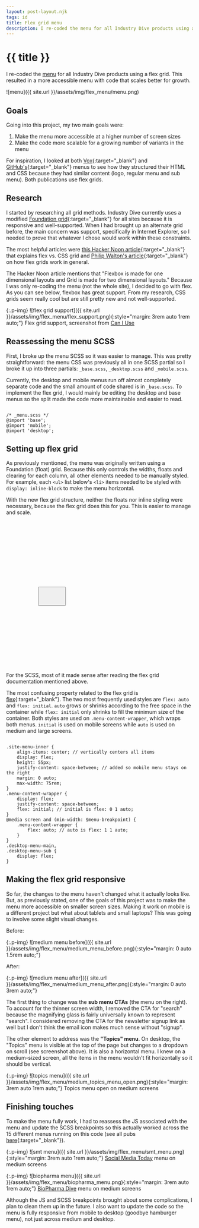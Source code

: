 ```yaml
---
layout: post-layout.njk
tags: id
title: Flex grid menu
description: I re-coded the menu for all Industry Dive products using a flex grid. This resulted in a more accessible menu with code that scales better for growth.
---
```

# {{ title }}

I re-coded the [menu](https://www.retaildive.com/) for all Industry Dive products using a flex grid. This resulted in a more accessible menu with code that scales better for growth.

![menu]({{ site.url }}/assets/img/flex_menu/menu.png)

## Goals

Going into this project, my two main goals were: 

1. Make the menu more accessible at a higher number of screen sizes
2. Make the code more scalable for a growing number of variants in the menu

For inspiration, I looked at both [Vox](https://www.vox.com/){:target="_blank"} and [GitHub's](https://github.com/){:target="_blank"} menus to see how they structured their HTML and CSS because they had similar content (logo, regular menu and sub menu). Both publications use flex grids.

## Research

I started by researching all grid methods. Industry Dive currently uses a modified [Foundation grid](https://foundation.zurb.com/){:target="_blank"} for all sites because it is responsive and well-supported. When I had brought up an alternate grid before, the main concern was support, specifically in Internet Explorer, so I needed to prove that whatever I chose would work within these constraints.

The most helpful articles were [this Hacker Noon article](https://hackernoon.com/the-ultimate-css-battle-grid-vs-flexbox-d40da0449faf){:target="_blank"} that explains flex vs. CSS grid and [Philip Walton's article](https://philipwalton.github.io/solved-by-flexbox/demos/grids/){:target="_blank"} on how flex grids work in general. 

The Hacker Noon article mentions that "Flexbox is made for one dimensional layouts and Grid is made for two dimensional layouts." Because I was only re-coding the menu (not the whole site), I decided to go with flex. As you can see below, flexbox has great support. From my research, CSS grids seem really cool but are still pretty new and not well-supported. 

{:.p-img}
![flex grid support]({{ site.url }}/assets/img/flex_menu/flex_support.png){:style="margin: 3rem auto 1rem auto;"}
<span class="help-text" style="margin-bottom: 3rem;">Flex grid support, screenshot from <a href="https://caniuse.com/#feat=flexbox">Can I Use</a></span>

## Reassessing the menu SCSS

First, I broke up the menu SCSS so it was easier to manage. This was pretty straightforward: the menu CSS was previously all in one SCSS partial so I broke it up into three partials: <span class="inline-code">`_base.scss`</span>, <span class="inline-code">`_desktop.scss`</span> and <span class="inline-code">`_mobile.scss`</span>. 

Currently, the desktop and mobile menus run off almost completely separate code and the small amount of code shared is in `_base.scss`. To implement the flex grid, I would mainly be editing the desktop and base menus so the split made the code more maintainable and easier to read.

<code>
/* _menu.scss */
@import 'base'; 
@import 'mobile';
@import 'desktop';
</code>

## Setting up flex grid

As previously mentioned, the menu was originally written using a Foundation (float) grid. Because this only controls the widths, floats and clearing for each column, all other elements needed to be manually styled. For example, each <span class="inline-code">`<ul>`</span> list below's <span class="inline-code">`<li>`</span> items needed to be styled with <span class="inline-code">`display: inline-block`</span> to make the menu horizontal. 

With the new flex grid structure, neither the floats nor inline styling were necessary, because the flex grid does this for you. This is easier to manage and scale. 

<code>
<nav class="site-menu">
    <div class="site-menu-inner">
        <div class="menu-content-wrapper">
            <ul class="desktop-menu-main">
                <!-- desktop menu, not visible on mobile -->
            </ul>
            <button class="mobile-menu-toggle">
                <!-- mobile menu toggle icon, not visible on desktop -->
            </button>
            <ul class="desktop-menu-sub list-no-bullets">
                <!-- sub desktop menu, not visible on mobile -->
            </ul>
        </div>
    </div>
</nav>
</code>

For the SCSS, most of it made sense after reading the flex grid documentation mentioned above. 

The most confusing property related to the flex grid is [flex](https://developer.mozilla.org/en-US/docs/Web/CSS/flex){:target="_blank"}. The two most frequently used styles are <span class="inline-code">`flex: auto`</span> and <span class="inline-code">`flex: initial`</span>. <span class="inline-code">`auto`</span> grows or shrinks according to the free space in the container while <span class="inline-code">`flex: initial`</span> only shrinks to fill the minimum size of the container. Both styles are used on <span class="inline-code">`.menu-content-wrapper`</span>, which wraps both menus. <span class="inline-code">`initial`</span> is used on mobile screens while <span class="inline-code">`auto`</span> is used on medium and large screens. 

<code>
.site-menu-inner {
    align-items: center; // vertically centers all items
    display: flex; 
    height: 55px;
    justify-content: space-between; // added so mobile menu stays on the right
    margin: 0 auto; 
    max-width: 75rem; 
} 
.menu-content-wrapper {
    display: flex;
    justify-content: space-between;
    flex: initial; // initial is flex: 0 1 auto;
}
@media screen and (min-width: $menu-breakpoint) {
    .menu-content-wrapper {
        flex: auto; // auto is flex: 1 1 auto; 
    }
}
.desktop-menu-main,
.desktop-menu-sub {
    display: flex; 
}
</code>

## Making the flex grid responsive

So far, the changes to the menu haven't changed what it actually looks like. But, as previously stated, one of the goals of this project was to make the menu more accessible on smaller screen sizes. Making it work on mobile is a different project but what about tablets and small laptops? This was going to involve some slight visual changes.

<span class="help-text" style="margin-top: 3rem;">Before:</span>

{:.p-img}
![medium menu before]({{ site.url }}/assets/img/flex_menu/medium_menu_before.png){:style="margin: 0 auto 1.5rem auto;"}

<span class="help-text" style="margin-top: 1.5rem;">After:</span>

{:.p-img}
![medium menu after]({{ site.url }}/assets/img/flex_menu/medium_menu_after.png){:style="margin: 0 auto 3rem auto;"}

The first thing to change was the **sub menu CTAs** (the menu on the right). To account for the thinner screen width, I removed the CTA for "search" because the magnifying glass is fairly universally known to represent "search". I considered removing the CTA for the newsletter signup link as well but I don't think the email icon makes much sense without "signup". 

The other element to address was the **"Topics" menu**. On desktop, the "Topics" menu is visible at the top of the page but changes to a dropdown on scroll (see screenshot above). It is also a horizontal menu. I knew on a medium-sized screen, all the items in the menu wouldn't fit horizontally so it should be vertical.


{:.p-img}
![topics menu]({{ site.url }}/assets/img/flex_menu/medium_topics_menu_open.png){:style="margin: 3rem auto 1rem auto;"}
<span class="help-text" style="margin-bottom: 3rem;">Topics menu open on medium screens</span>

## Finishing touches

To make the menu fully work, I had to reassess the JS associated with the menu and update the SCSS breakpoints so this actually worked across the 15 different menus running on this code (see all pubs [here](https://www.retaildive.com/about/){:target="_blank"}).


{:.p-img}
![smt menu]({{ site.url }}/assets/img/flex_menu/smt_menu.png){:style="margin: 3rem auto 1rem auto;"}
<span class="help-text"><a target="_blank" href="https://www.socialmediatoday.com/">Social Media Today</a> menu on medium screens</span>

{:.p-img}
![biopharma menu]({{ site.url }}/assets/img/flex_menu/biopharma_menu.png){:style="margin: 3rem auto 1rem auto;"}
<span class="help-text" style="margin-bottom: 3rem;"><a target="_blank" href="https://www.biopharmadive.com/">BioPharma Dive</a> menu on medium screens</span>

Although the JS and SCSS breakpoints brought about some complications, I plan to clean them up in the future. I also want to update the code so the menu is fully responsive from mobile to desktop (goodbye hamburger menu), not just across medium and desktop. 